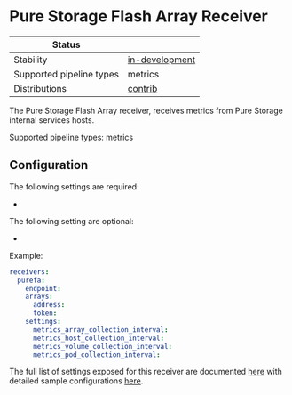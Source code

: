 # Pure Storage Flash Array Receiver

| Status                   |                     |
| ------------------------ |---------------------|
| Stability                | [in-development]    |
| Supported pipeline types | metrics             |
| Distributions            | [contrib]           |

The Pure Storage Flash Array receiver, receives metrics from Pure Storage internal services hosts.

Supported pipeline types: metrics

## Configuration

The following settings are required:

 -  

The following setting are optional:

 - 
 
Example:

```yaml
receivers:
  purefa:
    endpoint:
    arrays:
      address:
      token:
    settings:
      metrics_array_collection_interval:
      metrics_host_collection_interval:
      metrics_volume_collection_interval:
      metrics_pod_collection_interval:
```

The full list of settings exposed for this receiver are documented [here](./config.go)
with detailed sample configurations [here](./testdata/config.yaml).

[in-development]: https://github.com/open-telemetry/opentelemetry-collector#in-development
[contrib]: https://github.com/open-telemetry/opentelemetry-collector-releases/tree/main/distributions/otelcol-contrib

